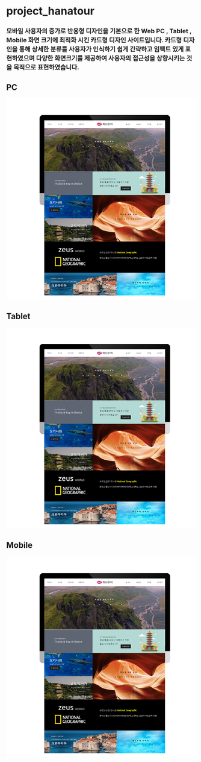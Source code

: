 # project_hanatour


<h3>
모바일 사용자의 증가로 반응형 디자인을 기본으로 한 Web PC , Tablet , Mobile 화면 크기에 최적화 시킨 카드형 디자인 사이트입니다. 
카드형 디자인을 통해 상세한 분류를 사용자가 인식하기 쉽게 간략하고 임팩트 있게 표현하였으며 다양한 화면크기를 제공하여 사용자의 접근성을 상향시키는 것을 목적으로 표현하였습니다. 
</h3>

<h2>PC</h2>
<img src="img/pp_hanatour2.jpg" alt="">

<h2>Tablet</h2>
<img src="img/pp_hanatour2.jpg" alt="">

<h2>Mobile</h2>
<img src="img/pp_hanatour2.jpg" alt="">